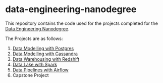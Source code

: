 # data-engineering-nanodegree

This repository contains the code used for the projects completed for the [Data Engineering Nanodegree](https://www.udacity.com/course/data-engineer-nanodegree--nd027).

The Projects are as follows:
1. [Data Modelling with Postgres](/data-modelling-with-postgres/README.md)
2. [Data Modelling with Cassandra](/data-modelling-with-cassandra/cassandra_project.ipynb)
3. [Data Warehousing with Redshift](/data-warehousing-with-redshift/README.md)
4. [Data Lake with Spark](/data-lake-with-spark/README.md)
5. [Data Pipelines with Airflow](/data-pipelines-with-airflow/README.md)
6. Capstone Project